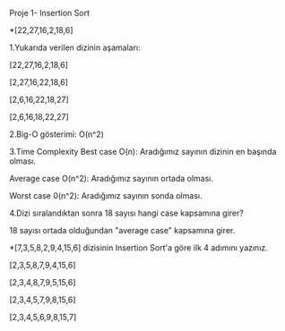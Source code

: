 Proje 1- Insertion Sort

*[22,27,16,2,18,6]


1.Yukarıda verilen dizinin aşamaları:

[22,27,16,2,18,6]

[2,27,16,22,18,6]

[2,6,16,22,18,27] 

[2,6,16,18,22,27]

2.Big-O gösterimi:
O(n^2)

3.Time Complexity
Best case O(n): Aradığımız sayının dizinin en başında olması.

Average case O(n^2): Aradığımız sayının ortada olması.

Worst case 0(n^2): Aradığımız sayının sonda olması.

4.Dizi sıralandıktan sonra 18 sayısı hangi case kapsamına girer?

18 sayısı ortada olduğundan "average case" kapsamına girer.

*[7,3,5,8,2,9,4,15,6] dizisinin Insertion Sort'a göre ilk 4 adımını yazınız.

[2,3,5,8,7,9,4,15,6]

[2,3,4,8,7,9,5,15,6]

[2,3,4,5,7,9,8,15,6]

[2,3,4,5,6,9,8,15,7]